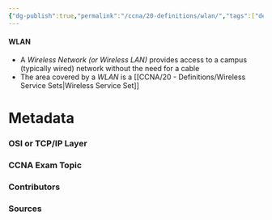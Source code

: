 ```yaml
---
{"dg-publish":true,"permalink":"/ccna/20-definitions/wlan/","tags":["defs_ccna"],"created":"2023-11-07T17:06:10.000-08:00","updated":"2023-11-12T18:45:56.836-08:00"}
---
```


#### WLAN
- A *Wireless Network (or Wireless LAN)* provides access to a campus (typically wired) network without the need for a cable
- The area covered by a *WLAN* is a [[CCNA/20 - Definitions/Wireless Service Sets\|Wireless Service Set]]





# Metadata
### OSI or TCP/IP Layer

### CCNA Exam Topic

### Contributors

### Sources

